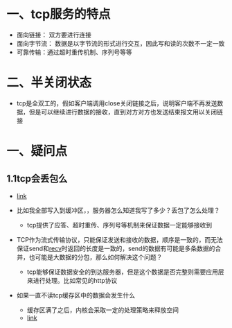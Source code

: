 # 一、tcp服务的特点

- 面向链接： 双方要进行连接
- 面向字节流： 数据是以字节流的形式进行交互，因此写和读的次数不一定一致
- 可靠传输：通过超时重传机制、序列号等等



# 二、半关闭状态

- tcp是全双工的，假如客户端调用close关闭链接之后，说明客户端不再发送数据，但是可以继续进行数据的接收，直到对方对方也发送结束报文用以关闭链接







# 一、疑问点

## 1.1tcp会丢包么

- [link](https://blog.csdn.net/m0_71777195/article/details/126121761?ops_request_misc=%257B%2522request%255Fid%2522%253A%2522168131775116800182719572%2522%252C%2522scm%2522%253A%252220140713.130102334.pc%255Fall.%2522%257D&request_id=168131775116800182719572&biz_id=0&utm_medium=distribute.pc_search_result.none-task-blog-2~all~first_rank_ecpm_v1~rank_v31_ecpm-1-126121761-null-null.142^v83^insert_down1,201^v4^add_ask,239^v2^insert_chatgpt&utm_term=tcp%E4%B8%80%E5%AE%9A%E4%B8%8D%E4%BC%9A%E4%B8%A2%E5%A4%B1%E6%95%B0%E6%8D%AE%E5%90%97&spm=1018.2226.3001.4187)

- 比如我全部写入到缓冲区，，服务器怎么知道我写了多少？丢包了怎么处理？
  - tcp提供了应答、超时重传、序列号等机制来保证数据一定能够接收到
- TCP作为流式传输协议，只能保证发送和接收的数据，顺序是一致的，而无法保证send和[recv](https://so.csdn.net/so/search?q=recv&spm=1001.2101.3001.7020)时返回的长度是一致的，send的数据有可能是多条数据的合并，也可能是大数据的分包，那么如何解决这个问题？
  - tcp能够保证数据安全的到达服务器，但是这个数据是否完整则需要应用层来进行处理。比如常见的http协议
- 如果一直不读tcp缓存区中的数据会发生什么
  - 缓存区满了之后，内核会采取一定的处理策略来释放空间
  - [link](https://blog.csdn.net/qq_29757283/article/details/85053014?ops_request_misc=&request_id=&biz_id=102&utm_term=%E5%86%85%E6%A0%B8%E7%BC%93%E5%AD%98%E5%8C%BA%E6%BB%A1%E4%BA%86&utm_medium=distribute.pc_search_result.none-task-blog-2~all~sobaiduweb~default-3-85053014.142^v83^insert_down1,201^v4^add_ask,239^v2^insert_chatgpt&spm=1018.2226.3001.4187)

